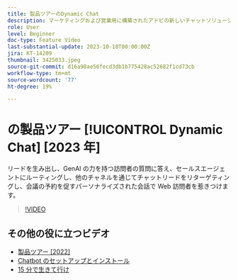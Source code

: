 ```yaml
---
title: 製品ツアーのDynamic Chat
description: マーケティングおよび営業用に構築されたアドビの新しいチャットソリューションである Dynamic Chat について説明します。
role: User
level: Beginner
doc-type: Feature Video
last-substantial-update: 2023-10-18T00:00:00Z
jira: KT-14209
thumbnail: 3425033.jpeg
source-git-commit: d16a98ae56fecd3db1b775428ac52682f1cd73cb
workflow-type: tm+mt
source-wordcount: '77'
ht-degree: 19%

---
```



# の製品ツアー [!UICONTROL Dynamic Chat] [2023 年]

リードを生み出し、GenAI の力を持つ訪問者の質問に答え、セールスエージェントにルーティングし、他のチャネルを通じてチャットリードをリターゲティングし、会議の予約を促すパーソナライズされた会話で Web 訪問者を惹きつけます。

>[!VIDEO](https://video.tv.adobe.com/v/3425033/?learn=on)

## その他の役に立つビデオ

* [製品ツアー [2022]](product-tour-2022.md)
* [Chatbot のセットアップとインストール](setup.md)
* [15 分で生きて行け](go-live-in-15-minutes.md)
